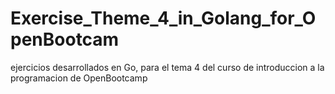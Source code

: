 # Exercise_Theme_4_in_Golang_for_OpenBootcam
ejercicios desarrollados en Go, para el tema 4 del curso de introduccion a la programacion de OpenBootcamp
